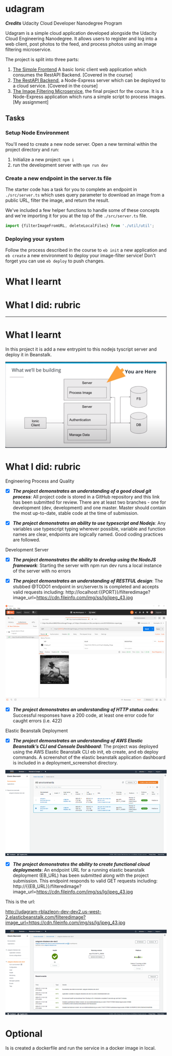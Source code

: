 # udagram

***Credits***
Udacity Cloud Developer Nanodegree Program

Udagram is a simple cloud application developed alongside the Udacity Cloud Engineering Nanodegree. It allows users to register and log into a web client, post photos to the feed, and process photos using an image filtering microservice.

The project is split into three parts:
1. [The Simple Frontend](https://github.com/udacity/cloud-developer/tree/master/course-02/exercises/udacity-c2-frontend)
A basic Ionic client web application which consumes the RestAPI Backend. [Covered in the course]
2. [The RestAPI Backend](https://github.com/udacity/cloud-developer/tree/master/course-02/exercises/udacity-c2-restapi), a Node-Express server which can be deployed to a cloud service. [Covered in the course]
3. [The Image Filtering Microservice](https://github.com/udacity/cloud-developer/tree/master/course-02/project/image-filter-starter-code), the final project for the course. It is a Node-Express application which runs a simple script to process images. [My assignment]

## Tasks

### Setup Node Environment

You'll need to create a new node server. Open a new terminal within the project directory and run:

1. Initialize a new project: `npm i`
2. run the development server with `npm run dev`

### Create a new endpoint in the server.ts file

The starter code has a task for you to complete an endpoint in `./src/server.ts` which uses query parameter to download an image from a public URL, filter the image, and return the result.

We've included a few helper functions to handle some of these concepts and we're importing it for you at the top of the `./src/server.ts`  file.

```typescript
import {filterImageFromURL, deleteLocalFiles} from './util/util';
```

### Deploying your system

Follow the process described in the course to `eb init` a new application and `eb create` a new environment to deploy your image-filter service! Don't forget you can use `eb deploy` to push changes.

# What I learnt 

# What I did: rubric

-------------

# What I learnt 

In this project it is add a new entrypint to this nodejs tyscript server and deploy it in Beanstalk.

![Arquitecture](https://github.com/mblazleon/udagram/blob/master/arq.png)

# What I did: rubric

Engineering Process and Quality

- [x] ***The project demonstrates an understanding of a good cloud git process***: All project code is stored in a GitHub repository and this link has been submitted for review. There are at least two branches - one for development (dev, development) and one master. Master should contain the most up-to-date, stable code at the time of submission.

- [x] ***The project demonstrates an ability to use typescript and Nodejs***: Any variables use typescript typing wherever possible, variable and function names are clear, endpoints are logically named. Good coding practices are followed.

Development Server

- [x] ***The project demonstrates the ability to develop using the NodeJS framework***: Starting the server with npm run dev runs a local instance of the server with no errors

- [x] ***The project demonstrates an understanding of RESTFUL design***: The stubbed @TODO1 endpoint in src/server.ts is completed and accepts valid requests including:
http://localhost:{{PORT}}/filteredimage?image_url=https://cdn.fileinfo.com/img/ss/lg/jpeg_43.jpg

![todo1_local](https://github.com/mblazleon/udagram/blob/dev/todo1_local.png)

- [x] ***The project demonstrates an understanding of HTTP status codes***: Successful responses have a 200 code, at least one error code for caught errors (i.e. 422)

Elastic Beanstalk Deployment

- [x] ***The project demonstrates an understanding of AWS Elastic Beanstalk’s CLI and Console Dashboard***: The project was deployed using the AWS Elastic Beanstalk CLI eb init, eb create, and eb deploy commands. A screenshot of the elastic beanstalk application dashboard is included in a deployment_screenshot directory.

![eb](https://github.com/mblazleon/udagram/blob/dev/eb.png)

- [x] ***The project demonstrates the ability to create functional cloud deployments***: An endpoint URL for a running elastic beanstalk deployment (EB_URL) has been submitted along with the project submission. This endpoint responds to valid GET requests including:
http://{{EB_URL}}/filteredimage?image_url=https://cdn.fileinfo.com/img/ss/lg/jpeg_43.jpg

This is the url:

http://udagram-rblazleon-dev-dev2.us-west-2.elasticbeanstalk.com/filteredimage?image_url=https://cdn.fileinfo.com/img/ss/lg/jpeg_43.jpg

![todo1_eb](https://github.com/mblazleon/udagram/blob/master/deployment_screenshots/eb_dashboard.png)



# Optional

Is is created a dockerfile and run the service in a docker image in local.
